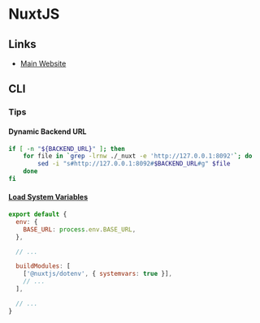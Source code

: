 # NuxtJS

## Links

- [Main Website](https://nuxtjs.org/)

## CLI

### Tips

#### Dynamic Backend URL

```sh
if [ -n "${BACKEND_URL}" ]; then
    for file in `grep -lrnw ./_nuxt -e 'http://127.0.0.1:8092'`; do
        sed -i "s#http://127.0.0.1:8092#$BACKEND_URL#g" $file
    done
fi
```

#### [Load System Variables](https://github.com/nuxt-community/dotenv-module#systemvars)

```js
export default {
  env: {
    BASE_URL: process.env.BASE_URL,
  },

  // ...

  buildModules: [
    ['@nuxtjs/dotenv', { systemvars: true }],
    // ...
  ],

  // ...
}
```
